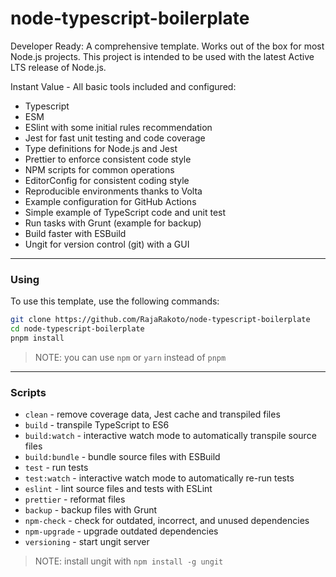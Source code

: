 # node-typescript-boilerplate

Developer Ready: A comprehensive template. Works out of the box for most Node.js projects. 
This project is intended to be used with the latest Active LTS release of Node.js.

Instant Value - All basic tools included and configured:

- Typescript 
- ESM
- ESlint with some initial rules recommendation
- Jest for fast unit testing and code coverage
- Type definitions for Node.js and Jest
- Prettier to enforce consistent code style
- NPM scripts for common operations
- EditorConfig for consistent coding style
- Reproducible environments thanks to Volta
- Example configuration for GitHub Actions
- Simple example of TypeScript code and unit test
- Run tasks with Grunt (example for backup)
- Build faster with ESBuild
- Ungit for version control (git) with a GUI

---

### Using

To use this template, use the following commands:

```bash
git clone https://github.com/RajaRakoto/node-typescript-boilerplate
cd node-typescript-boilerplate
pnpm install
```

> NOTE: you can use `npm` or `yarn` instead of `pnpm`

---

### Scripts

- `clean` - remove coverage data, Jest cache and transpiled files
- `build` - transpile TypeScript to ES6
- `build:watch` - interactive watch mode to automatically transpile source files
- `build:bundle` - bundle source files with ESBuild
- `test` - run tests
- `test:watch` - interactive watch mode to automatically re-run tests
- `eslint` - lint source files and tests with ESLint
- `prettier` - reformat files
- `backup` - backup files with Grunt
- `npm-check` - check for outdated, incorrect, and unused dependencies
- `npm-upgrade` - upgrade outdated dependencies
- `versioning` - start ungit server

> NOTE: install ungit with `npm install -g ungit`